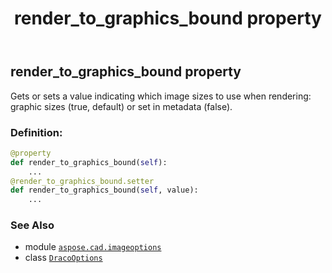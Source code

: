 ﻿---
title: render_to_graphics_bound property
second_title: Aspose.CAD for Python via .NET API References
description: 
type: docs
weight: 70
url: /python-net/aspose.cad.imageoptions/dracooptions/render_to_graphics_bound/
is_root: false
---

## render_to_graphics_bound property


Gets or sets a value indicating which image sizes to use when rendering: graphic sizes (true, default) or set in metadata (false).
### Definition:
```python
@property
def render_to_graphics_bound(self):
    ...
@render_to_graphics_bound.setter
def render_to_graphics_bound(self, value):
    ...
```

### See Also
* module [`aspose.cad.imageoptions`](../../)
* class [`DracoOptions`](/cad/python-net/aspose.cad.imageoptions/dracooptions)
